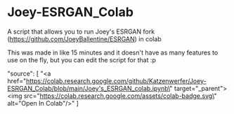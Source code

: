 # Joey-ESRGAN_Colab
A script that allows you to run Joey's ESRGAN fork (https://github.com/JoeyBallentine/ESRGAN) in colab

This was made in like 15 minutes and it doesn't have as many features to use on the fly, but you can edit the script for that :p

"source": [
        "<a href=\"https://colab.research.google.com/github/Katzenwerfer/Joey-ESRGAN_Colab/blob/main/Joey's_ESRGAN_colab.ipynb\" target=\"_parent\"><img src=\"https://colab.research.google.com/assets/colab-badge.svg\" alt=\"Open In Colab\"/></a>"
      ]
